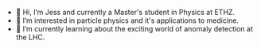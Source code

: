 - 👋 Hi, I’m Jess and currently a Master's student in Physics at ETHZ.
- 👀 I’m interested in particle physics and it's applications to medicine.
- 🌱 I’m currently learning about the exciting world of anomaly detection at the LHC.
  
<!---
jprendi/jprendi is a ✨ special ✨ repository because its `README.md` (this file) appears on your GitHub profile.
You can click the Preview link to take a look at your changes.
--->
